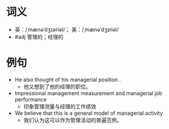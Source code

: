 # 词义
- 英：/ˌmænəˈdʒɪəriəl/； 美：/ˌmænəˈdʒɪriəl/
- #adj 管理的；经理的
# 例句
- He also thought of his managerial position .
	- 他又想到了他的经理的职位。
- Impressional management measurement and managerial job performance
	- 印象管理测量与经理的工作绩效
- We believe that this is a general model of managerial activity
	- 我们认为这可以作为管理活动的普遍范例。
